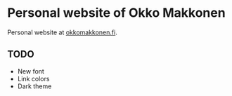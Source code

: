 # Personal website of Okko Makkonen

Personal website at [okkomakkonen.fi](okkomakkonen.fi).

## TODO

- New font
- Link colors
- Dark theme
